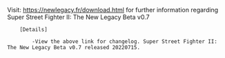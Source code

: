 Visit: https://newlegacy.fr/download.html for further information regarding Super Street Fighter II: The New Legacy Beta v0.7

        [Details]

            -View the above link for changelog. Super Street Fighter II: The New Legacy Beta v0.7 released 20220715.